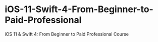 # iOS-11-Swift-4-From-Beginner-to-Paid-Professional
iOS 11 &amp; Swift 4: From Beginner to Paid Professional Course
